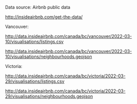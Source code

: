 Data source: Airbnb public data

http://insideairbnb.com/get-the-data/

Vancouver:

http://data.insideairbnb.com/canada/bc/vancouver/2022-03-10/visualisations/listings.csv

http://data.insideairbnb.com/canada/bc/vancouver/2022-03-10/visualisations/neighbourhoods.geojson

Victoria:

http://data.insideairbnb.com/canada/bc/victoria/2022-03-29/visualisations/listings.csv

http://data.insideairbnb.com/canada/bc/victoria/2022-03-29/visualisations/neighbourhoods.geojson
